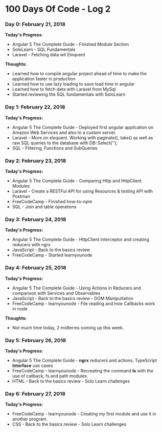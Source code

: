 # 100 Days Of Code - Log 2

### Day 0: February 21, 2018

**Today's Progress**: 

* Angular 5 The Complete Guide - Finished Module Section
* SoloLearn - SQL Fundamentals
* Laravel - Fetching data wit Eloquent

**Thoughts:** 

* Learned how to compile angular project ahead of time to make the application faster in production
* Learned how to use lazy loading to save load time in angular
* Learned how to fetch data with Laravel from MySql
* Started reviewing the SQL fundamentals with SoloLearn

### Day 1: February 22, 2018

**Today's Progress:**

* Angular 5 The Complete Guide - Deployed first angular application on Amazon Web Services and also to a custom server.
* Laravel - More on eloquent. Working with paginate(), take() as well as raw SQL queries to the database with DB::Select('');
* SQL - Filtering, Functions and SubQueries

### Day 2: February 23, 2018

**Today's Progress:**

* Angular 5 The Complete Guide - Comparing Http and HttpClient Modules
* Laravel - Create a RESTFul API for using Resources & testing API with Postman
* FreeCodeCamp - Finished how-to-npm
* SQL - Join and table operations

### Day 3: February 24, 2018

**Today's Progress:**

* Angular 5 The Complete Guide - HttpClient interceptor and creating reducers with ngrx
* JavaScript - Back to the basics review
* FreeCodeCamp - Started learnyounode

### Day 4: February 25, 2018

**Today's Progress:**

* Angular 5 The Complete Guide - Using Actions in Reducers and comparison with Services and Observables
* JavaScript - Back to the basics review - DOM Manipultation
* FreeCodeCamp - learnyounode - File reading and how Callbacks work in node

**Thoughts:**
* Not much time today, 2 midterms coming up this week.

### Day 5: February 26, 2018

**Today's Progress:**

* Angular 5 The Complete Guide - **ngrx** reducers and actions. TypeScript **Interface** use cases
* FreeCodeCamp - learnyounode - Recreating the command **ls** with the use of callback, fs and path modules.
* HTML - Back to the basics review - Solo Learn challenges

### Day 6: February 27, 2018

**Today's Progress:**

* FreeCodeCamp - learnyounode - Creating my first module and use it in another program.
* CSS - Back to the basics review - Solo Learn challenges
